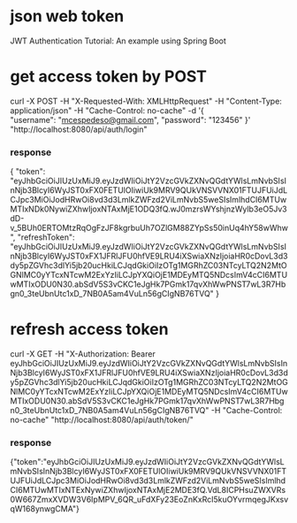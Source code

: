 # json web token

JWT Authentication Tutorial: An example using Spring Boot

# get access token by POST

curl -X POST -H "X-Requested-With: XMLHttpRequest" -H "Content-Type: application/json" -H "Cache-Control: no-cache" -d '{  
    "username": "mcespedeso@gmail.com",
    "password": "123456"
}' "http://localhost:8080/api/auth/login"

### response

{
    "token": "eyJhbGciOiJIUzUxMiJ9.eyJzdWIiOiJtY2VzcGVkZXNvQGdtYWlsLmNvbSIsInNjb3BlcyI6WyJST0xFX0FETUlOIiwiUk9MRV9QUkVNSVVNX01FTUJFUiJdLCJpc3MiOiJodHRwOi8vd3d3LmlkZWFzd2ViLmNvbS5weSIsImlhdCI6MTUwMTIxNDk0NywiZXhwIjoxNTAxMjE1ODQ3fQ.wJ0mzrsWYshjnzWylb3eO5Jv3dD-v_5BUh0ERTOMtzRqOgFzJF8kgrbuUh7OZlGM88ZYpSs50inUq4hY58wWhw",
    "refreshToken": "eyJhbGciOiJIUzUxMiJ9.eyJzdWIiOiJtY2VzcGVkZXNvQGdtYWlsLmNvbSIsInNjb3BlcyI6WyJST0xFX1JFRlJFU0hfVE9LRU4iXSwiaXNzIjoiaHR0cDovL3d3dy5pZGVhc3dlYi5jb20ucHkiLCJqdGkiOiIzOTg1MGRhZC03NTcyLTQ2N2MtOGNlMC0yYTcxNTcwM2ExYzIiLCJpYXQiOjE1MDEyMTQ5NDcsImV4cCI6MTUwMTIxODU0N30.abSdV5S3vCKC1eJgHk7PGmk17qvXhWwPNST7wL3R7Hbgn0_3teUbnUtc1xD_7NB0A5am4VuLn56gCIgNB76TVQ"
}

# refresh access token

curl -X GET -H "X-Authorization: Bearer eyJhbGciOiJIUzUxMiJ9.eyJzdWIiOiJtY2VzcGVkZXNvQGdtYWlsLmNvbSIsInNjb3BlcyI6WyJST0xFX1JFRlJFU0hfVE9LRU4iXSwiaXNzIjoiaHR0cDovL3d3dy5pZGVhc3dlYi5jb20ucHkiLCJqdGkiOiIzOTg1MGRhZC03NTcyLTQ2N2MtOGNlMC0yYTcxNTcwM2ExYzIiLCJpYXQiOjE1MDEyMTQ5NDcsImV4cCI6MTUwMTIxODU0N30.abSdV5S3vCKC1eJgHk7PGmk17qvXhWwPNST7wL3R7Hbgn0_3teUbnUtc1xD_7NB0A5am4VuLn56gCIgNB76TVQ" -H "Cache-Control: no-cache" "http://localhost:8080/api/auth/token/"

### response

{"token":"eyJhbGciOiJIUzUxMiJ9.eyJzdWIiOiJtY2VzcGVkZXNvQGdtYWlsLmNvbSIsInNjb3BlcyI6WyJST0xFX0FETUlOIiwiUk9MRV9QUkVNSVVNX01FTUJFUiJdLCJpc3MiOiJodHRwOi8vd3d3LmlkZWFzd2ViLmNvbS5weSIsImlhdCI6MTUwMTIxNTExNywiZXhwIjoxNTAxMjE2MDE3fQ.VdL8ICPHsuZWXVRs0W667ZmxXVDW3V6IpMPV_6QR_uFdXFy23EoZnKxRcI5kuOYvrmqegJKxsvqW168ynwgCMA"}